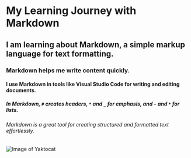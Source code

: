 # My Learning Journey with Markdown
## I am learning about Markdown, a simple markup language for text formatting.
### Markdown helps me write content quickly.
#### I use Markdown in tools like Visual Studio Code for writing and editing documents.
##### In Markdown, `#` creates headers, `*` and `_` for emphasis, and `-` and `*` for lists.
###### Markdown is a great tool for creating structured and formatted text effortlessly.
![Image of Yaktocat](https://octodex.github.com/images/yaktocat.png)
